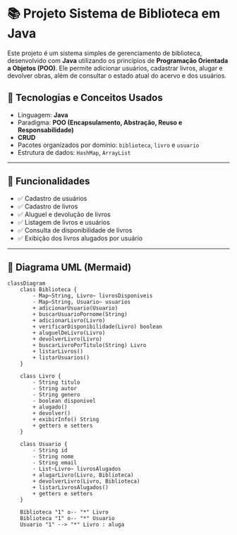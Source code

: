 # 📚 Projeto Sistema de Biblioteca em Java

Este projeto é um sistema simples de gerenciamento de biblioteca, desenvolvido com **Java** utilizando os princípios de **Programação Orientada a Objetos (POO)**. Ele permite adicionar usuários, cadastrar livros, alugar e devolver obras, além de consultar o estado atual do acervo e dos usuários.

## 🧠 Tecnologias e Conceitos Usados

- Linguagem: **Java**
- Paradigma: **POO (Encapsulamento, Abstração, Reuso e Responsabilidade)**
- **CRUD**
- Pacotes organizados por domínio: `biblioteca`, `livro` e `usuario`
- Estrutura de dados: `HashMap`, `ArrayList`

---

## 📌 Funcionalidades

- ✅ Cadastro de usuários
- ✅ Cadastro de livros
- ✅ Aluguel e devolução de livros
- ✅ Listagem de livros e usuários
- ✅ Consulta de disponibilidade de livros
- ✅ Exibição dos livros alugados por usuário

---

## 📘 Diagrama UML (Mermaid)

```mermaid
classDiagram
    class Biblioteca {
        - Map~String, Livro~ livrosDisponiveis
        - Map~String, Usuario~ usuarios
        + adicionarUsuario(Usuario)
        + buscarUsuarioPornome(String)
        + adicionarLivro(Livro)
        + verificarDisponibilidade(Livro) boolean
        + aluguelDeLivro(Livro)
        + devolverLivro(Livro)
        + buscarLivroPorTitulo(String) Livro
        + listarLivros()
        + listarUsuarios()
    }

    class Livro {
        - String titulo
        - String autor
        - String genero
        - boolean disponivel
        + alugado()
        + devolver()
        + exibirInfo() String
        + getters e setters
    }

    class Usuario {
        - String id
        - String nome
        - String email
        - List~Livro~ livrosAlugados
        + alugarLivro(Livro, Biblioteca)
        + devolverLivro(Livro, Biblioteca)
        + listarLivrosAlugados()
        + getters e setters
    }

    Biblioteca "1" o-- "*" Livro
    Biblioteca "1" o-- "*" Usuario
    Usuario "1" --> "*" Livro : aluga
